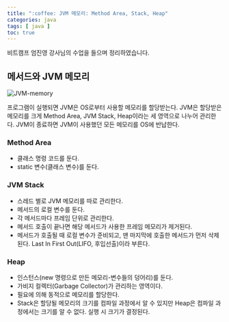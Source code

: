 ```yaml
---
title: ":coffee: JVM 메모리: Method Area, Stack, Heap"
categories: java
tags: [ java ]
toc: true
---
```


비트캠프 엄진영 강사님의 수업을 들으며 정리하였습니다.

## 메서드와 JVM 메모리

![JVM-memory](https://user-images.githubusercontent.com/50407047/89724528-2c584a80-da3f-11ea-9e16-b9d6be7b1101.png)

프로그램이 실행되면 JVM은 OS로부터 사용할 메모리를 할당받는다. JVM은 할당받은 메모리를 크게 Method Area, JVM Stack, Heap이라는 세 영역으로 나누어 관리한다. JVM이 종료하면 JVM이 사용했던 모든 메모리를 OS에 반납한다.

### Method Area

- 클래스 명령 코드를 둔다.
- static 변수(클래스 변수)를 둔다.

### JVM Stack

- 스레드 별로 JVM 메모리를 따로 관리한다.
- 메서드의 로컬 변수를 둔다.
- 각 메서드마다 프레임 단위로 관리한다.
- 메서드 호출이 끝나면 해당 메서드가 사용한 프레임 메모리가 제거된다.
- 메서드가 호출될 때 로컬 변수가 준비되고, 맨 마지막에 호출한 메서드가 먼저 삭제된다. Last In First Out(LIFO, 후입선출)이라 부른다.

### Heap

- 인스턴스(new 명령으로 만든 메모리-변수들의 덩어리)를 둔다.
- 가비지 컬렉터(Garbage Collector)가 관리하는 영역이다. 
- 필요에 의해 동적으로 메모리를 할당한다.
- Stack은 할당될 메모리의 크기를 컴파일 과정에서 알 수 있지만 Heap은 컴파일 과정에서는 크기를 알 수 없다. 실행 시 크기가 결정된다. 



